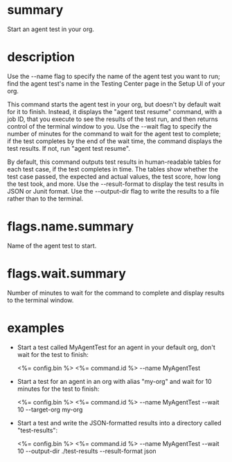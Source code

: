 # summary

Start an agent test in your org.

# description

Use the --name flag to specify the name of the agent test you want to run; find the agent test's name in the Testing Center page in the Setup UI of your org.

This command starts the agent test in your org, but doesn't by default wait for it to finish. Instead, it displays the "agent test resume" command, with a job ID, that you execute to see the results of the test run, and then returns control of the terminal window to you. Use the --wait flag to specify the number of minutes for the command to wait for the agent test to complete; if the test completes by the end of the wait time, the command displays the test results. If not, run "agent test resume".

By default, this command outputs test results in human-readable tables for each test case, if the test completes in time. The tables show whether the test case passed, the expected and actual values, the test score, how long the test took, and more. Use the --result-format to display the test results in JSON or Junit format. Use the --output-dir flag to write the results to a file rather than to the terminal.

# flags.name.summary

Name of the agent test to start.

# flags.wait.summary

Number of minutes to wait for the command to complete and display results to the terminal window.

# examples

- Start a test called MyAgentTest for an agent in your default org, don't wait for the test to finish:

  <%= config.bin %> <%= command.id %> --name MyAgentTest

- Start a test for an agent in an org with alias "my-org" and wait for 10 minutes for the test to finish:

  <%= config.bin %> <%= command.id %> --name MyAgentTest --wait 10 --target-org my-org

- Start a test and write the JSON-formatted results into a directory called "test-results":

  <%= config.bin %> <%= command.id %> --name MyAgentTest --wait 10 --output-dir ./test-results --result-format json
